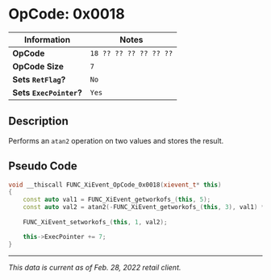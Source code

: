# OpCode: 0x0018

| Information               | Notes |
|---                        |---    |
| **OpCode**                | `18 ?? ?? ?? ?? ?? ??` |
| **OpCode Size**           | `7`   |
| **Sets `RetFlag`?**       | `No`  |
| **Sets `ExecPointer`?**   | `Yes` |

## Description

Performs an `atan2` operation on two values and stores the result.

## Pseudo Code

```cpp
void __thiscall FUNC_XiEvent_OpCode_0x0018(xievent_t* this)
{
    const auto val1 = FUNC_XiEvent_getworkofs_(this, 5);
    const auto val2 = atan2(-FUNC_XiEvent_getworkofs_(this, 3), val1) * 4096.0 * 0.31831926;
    
    FUNC_XiEvent_setworkofs_(this, 1, val2);

    this->ExecPointer += 7;
}
```

---

_This data is current as of Feb. 28, 2022 retail client._